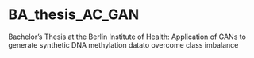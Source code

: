 # BA_thesis_AC_GAN
Bachelor’s Thesis at the Berlin Institute of Health: Application of GANs to generate synthetic DNA methylation datato overcome class imbalance

